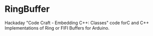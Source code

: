 # RingBuffer
Hackaday "Code Craft - Embedding C++: Classes" code forC and C++ Implementations of Ring or FIFI Buffers for Arduino.
